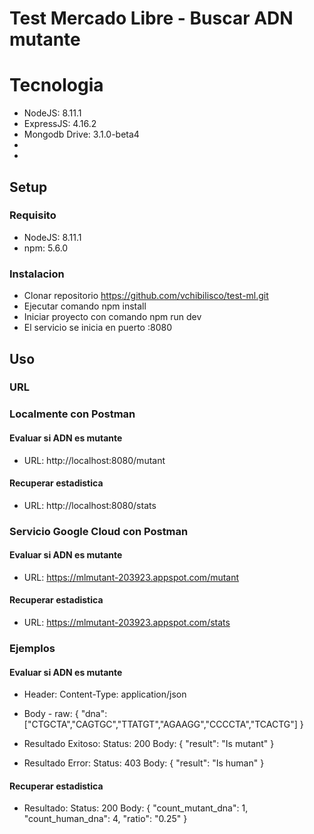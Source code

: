 # Test Mercado Libre - Buscar ADN mutante

# Tecnologia

- NodeJS: 8.11.1
- ExpressJS: 4.16.2
- Mongodb Drive: 3.1.0-beta4
- [MongoDB]: (https://mlab.com/)
- [Google Cloud]: (https://cloud.google.com/)

## Setup

### Requisito

- NodeJS: 8.11.1
- npm: 5.6.0

### Instalacion

- Clonar repositorio https://github.com/vchibilisco/test-ml.git
- Ejecutar comando npm install
- Iniciar proyecto con comando npm run dev
- El servicio se inicia en puerto :8080

## Uso

### URL
### Localmente con Postman

#### Evaluar si ADN es mutante

- URL: http://localhost:8080/mutant

#### Recuperar estadistica

- URL: http://localhost:8080/stats

### Servicio Google Cloud con Postman

#### Evaluar si ADN es mutante

- URL: https://mlmutant-203923.appspot.com/mutant

#### Recuperar estadistica

- URL: https://mlmutant-203923.appspot.com/stats

### Ejemplos
#### Evaluar si ADN es mutante

- Header:
    Content-Type: application/json
- Body - raw:
    { "dna": ["CTGCTA","CAGTGC","TTATGT","AGAAGG","CCCCTA","TCACTG"] }

- Resultado Exitoso: 
    Status: 200
    Body: { "result": "Is mutant" }

- Resultado Error:
    Status: 403
    Body: { "result": "Is human" }

#### Recuperar estadistica

- Resultado:
    Status: 200
    Body: 
      {
        "count_mutant_dna": 1,
        "count_human_dna": 4,
        "ratio": "0.25"
      }


